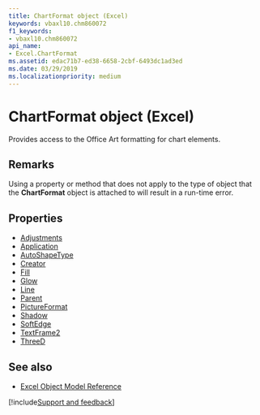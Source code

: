 ```yaml
---
title: ChartFormat object (Excel)
keywords: vbaxl10.chm860072
f1_keywords:
- vbaxl10.chm860072
api_name:
- Excel.ChartFormat
ms.assetid: edac71b7-ed38-6658-2cbf-6493dc1ad3ed
ms.date: 03/29/2019
ms.localizationpriority: medium
---
```



# ChartFormat object (Excel)

Provides access to the Office Art formatting for chart elements. 


## Remarks

Using a property or method that does not apply to the type of object that the **ChartFormat** object is attached to will result in a run-time error.


## Properties

- [Adjustments](Excel.ChartFormat.Adjustments.md)
- [Application](Excel.ChartFormat.Application.md)
- [AutoShapeType](Excel.ChartFormat.Autoshapetype.md)
- [Creator](Excel.ChartFormat.Creator.md)
- [Fill](Excel.ChartFormat.Fill.md)
- [Glow](Excel.ChartFormat.Glow.md)
- [Line](Excel.ChartFormat.Line.md)
- [Parent](Excel.ChartFormat.Parent.md)
- [PictureFormat](Excel.ChartFormat.PictureFormat.md)
- [Shadow](Excel.ChartFormat.Shadow.md)
- [SoftEdge](Excel.ChartFormat.SoftEdge.md)
- [TextFrame2](Excel.ChartFormat.TextFrame2.md)
- [ThreeD](Excel.ChartFormat.ThreeD.md)

## See also

- [Excel Object Model Reference](overview/Excel/object-model.md)

[!include[Support and feedback](~/includes/feedback-boilerplate.md)]
